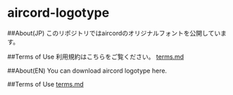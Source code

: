 # aircord-logotype
##About(JP)
このリポジトリではaircordのオリジナルフォントを公開しています。

##Terms of Use
利用規約はこちらをご覧ください。
[terms.md](terms.md)

##About(EN)
You can download aircord logotype here.

##Terms of Use
[terms.md](terms.md)


